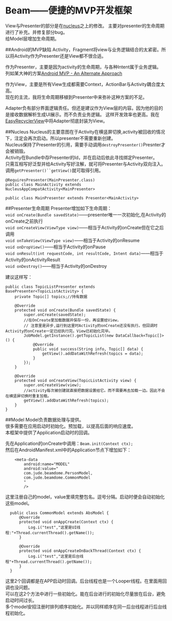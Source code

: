 # Beam——便捷的MVP开发框架  
View与Presenter的部分是在[nucleus](https://github.com/konmik/nucleus)之上的修改。
主要对presenter的生命周期进行了补充。并修复部分bug。  
给Model层增加生命周期。

##Android的MVP缺陷
Activity，Fragment将view与业务逻辑结合的太紧密。所以将Activity作为Presenter还是View都不很合适。  

作为Presenter，主要是因为activity的生命周期，与各种Intent属于业务逻辑。  
列如某大神的方案[Android MVP - An Alternate Approach](http://blog.cainwong.com/android-mvp-an-alternate-approach/)  

作为View，主要是所有View生成都需要Context，ActionBar与Activity耦合度太高。  
现在的主流，我将生命周期移植到Presenter中来弥补这种方案的不足。

Adapter负有部分界面逻辑责任。但还是建议作为View层的内容。因为他的目的是接收数据解析生成UI展示。而不负责业务逻辑。
这样开发效率也更高。我在[EasyRecyclerView](https://github.com/Jude95/EasyRecyclerView)中将Adapter彻底封装为View。

##Nucleus
Nucleus的主要意图在于Activity在横竖屏切换,activity被回收的情况下，注定会再次启动。所以presenter不需要重新创建。  
Nucleus保持了Presenter的引用，需要手动调用`destroyPresenter()`Presnter才会被销毁。  
Activity在Bundle中存Presenter的Id，并在启动后依此寻找绑定Presenter。  
只需互相写好泛型并给Activity写好注解，就可将Presenter与Activity双向注入。调用`getPresenter()``getView()`就可取得引用。

    @RequiresPresenter(MainPresenter.class)
    public class MainActivity extends NucleusAppCompatActivity<MainPresenter>
    
    public class MainPresenter extends Presenter<MainActivity>
  


##Presenter生命周期
Presenter增加如下生命周期：  
`void onCreate(Bundle savedState)`——presenter唯一一次初始化,在Activity的onCreate之前执行  
`void onCreateView(ViewType view)`——相当于Activity的onCreate但在它之后调用  
`void onTakeView(ViewType view)`——相当于Activity的onResume  
`void onDropView()`——相当于Activity的onPause  
`void onResult(int requestCode, int resultCode, Intent data)`——相当于Activity的onActivityResult  
`void onDestroy()`——相当于Activity的onDestroy  

建议这样写：

    public class TopicListPresenter extends BasePresenter<TopicListActivity> {
        private Topic[] topics;//持有数据
        
        @Override
        protected void onCreate(Bundle savedState) {
            super.onCreate(savedState);
            //在OnCreate里加载数据并保存一份，再设置给View，
            // 注意里是异步,运行到这里时Activity的onCreate还没有执行。但回调时Activity的onCreate一定已经执行完。View已初始化完毕。
            JobModel.getInstance().getTopicList(new DataCallback<Topic[]>() {
                @Override
                public void success(String info, Topic[] data) {
                    getView().addDataWithRefresh(topics = data);
                }
            });
        }
    
        @Override
        protected void onCreateView(TopicListActivity view) {
            super.onCreateView(view);
            //activity每次被创建就直接把数据设置给它。而不需要再去加载一边。因此不会在横竖屏切换时重复加载。
            getView().addDataWithRefresh(topics);
        }
    }

##Model
Model负责数据处理与提供。  
很多需要在应用启动时初始化。预加载，以提高后面的响应速度。  
本框架中提供了Application启动时的回调。  

先在Application的onCreate中调用：`Beam.init(Context ctx);`  
然后在AndroidManifest.xml中的Application节点下增加如下：

        <meta-data
            android:name="MODEL"
            android:value="
            com.jude.beamdome.PersonModel,
            com.jude.beamdome.CommonModel
            "
            />
这里注册自己的model，value里填完整包名。逗号分隔。启动时便会自动初始化这些model。

      public class CommonModel extends AbsModel {
          @Override
          protected void onAppCreate(Context ctx) {
              Log.i("test","这里是UI线程:"+Thread.currentThread().getName());
          }
      
          @Override
          protected void onAppCreateOnBackThread(Context ctx) {
              Log.i("test","这里是后台线程"+Thread.currentThread().getName());
          }
      }
  
  这里2个回调都是在APP启动时回调。后台线程也是一个Looper线程。在里面用回调也没问题。  
  可以在这2个方法中进行一些初始化。能在后台进行的初始化尽量放在后台，避免启动时间过长。  
  多个model安招注册时排列顺序初始化。并以同样顺序在同一后台线程进行后台线程初始化。  
  
  
  
  
